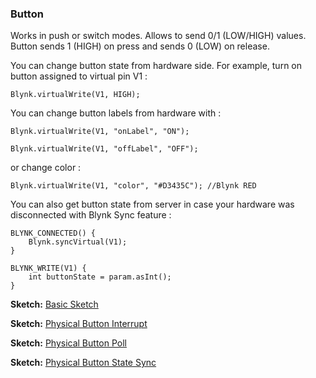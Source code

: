 
### Button

Works in push or switch modes. Allows to send 0/1 (LOW/HIGH) values. Button sends 1 (HIGH) on press and sends 0 (LOW) on release.

You can change button state from hardware side. For example, turn on button assigned to virtual pin V1 : 

```
Blynk.virtualWrite(V1, HIGH);
```

You can change button labels from hardware with : 

```
Blynk.virtualWrite(V1, "onLabel", "ON");
```

```
Blynk.virtualWrite(V1, "offLabel", "OFF");
```

or change color : 

```
Blynk.virtualWrite(V1, "color", "#D3435C"); //Blynk RED 
```

You can also get button state from server in case your hardware was disconnected with Blynk Sync feature : 

```
BLYNK_CONNECTED() {
    Blynk.syncVirtual(V1);
}

BLYNK_WRITE(V1) {
    int buttonState = param.asInt();
}
```

**Sketch:** [Basic Sketch](https://github.com/blynkkk/blynk-library/blob/master/examples/GettingStarted/BlynkBlink/BlynkBlink.ino)

**Sketch:** [Physical Button Interrupt](https://github.com/blynkkk/blynk-library/blob/master/examples/More/Sync/ButtonInterrupt/ButtonInterrupt.ino)

**Sketch:** [Physical Button Poll](https://github.com/blynkkk/blynk-library/blob/master/examples/More/Sync/ButtonPoll/ButtonPoll.ino)

**Sketch:** [Physical Button State Sync](https://github.com/blynkkk/blynk-library/blob/master/examples/More/Sync/SyncPhysicalButton/SyncPhysicalButton.ino)